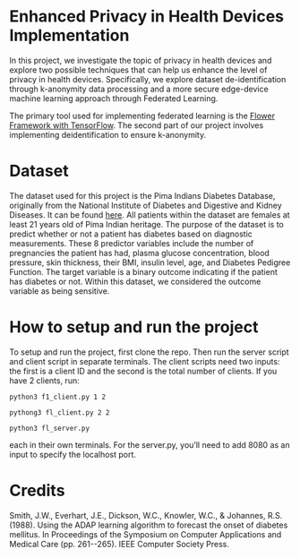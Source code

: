 # Enhanced Privacy in Health Devices Implementation

In this project, we investigate the topic of privacy in health devices and explore two possible techniques that can help us enhance the level of privacy in health devices. Specifically, we explore dataset de-identification through k-anonymity data processing and a more secure edge-device machine learning approach through Federated Learning.

The primary tool used for implementing federated learning is the [Flower Framework with TensorFlow](https://github.com/adap/flower). The second part of our project involves implementing deidentification to ensure k-anonymity.

# Dataset
The dataset used for this project is the Pima Indians Diabetes Database, originally from the National Institute of Diabetes and Digestive and Kidney Diseases. It can be found [here](https://www.kaggle.com/datasets/uciml/pima-indians-diabetes-database). All patients within the dataset are females at least 21 years old of Pima Indian heritage. The purpose of the dataset is to predict whether or not a patient has diabetes based on diagnostic measurements. These 8 predictor variables include the number of pregnancies the patient has had, plasma glucose concentration, blood pressure, skin thickness, their BMI, insulin level, age, and Diabetes Pedigree Function. The target variable is a binary outcome indicating if the patient has diabetes or not. Within this dataset, we considered the outcome variable as being sensitive.

# How to setup and run the project
To setup and run the project, first clone the repo. Then run the server script and client script in separate terminals. The client scripts need two inputs: the first is a client ID and the second is the total number of clients. If you have 2 clients, run:

`python3 f1_client.py 1 2`

`pythong3 fl_client.py 2 2`

`python3 fl_server.py`

each in their own terminals.
For the server.py, you’ll need to add 8080 as an input to specify the localhost port.

# Credits
Smith, J.W., Everhart, J.E., Dickson, W.C., Knowler, W.C., & Johannes, R.S. (1988). Using the ADAP learning algorithm to forecast the onset of diabetes mellitus. In Proceedings of the Symposium on Computer Applications and Medical Care (pp. 261--265). IEEE Computer Society Press.
